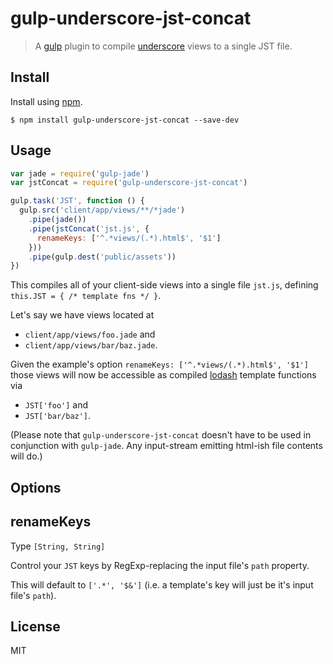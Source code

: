 # gulp-underscore-jst-concat
> A [gulp](http://gulpjs.com/) plugin to compile
[underscore](http://underscorejs.org/#template) views to a single JST file.


## Install
Install using [npm](https://npmjs.org/package/gulp-underscore-jst-concat).

    $ npm install gulp-underscore-jst-concat --save-dev


## Usage
```javascript
var jade = require('gulp-jade')
var jstConcat = require('gulp-underscore-jst-concat')

gulp.task('JST', function () {
  gulp.src('client/app/views/**/*jade')
    .pipe(jade())
    .pipe(jstConcat('jst.js', {
      renameKeys: ['^.*views/(.*).html$', '$1']
    }))
    .pipe(gulp.dest('public/assets'))
})
```
This compiles all of your client-side views into a single file `jst.js`,
defining `this.JST = { /* template fns */ }`.

Let's say we have views located at
- `client/app/views/foo.jade` and
- `client/app/views/bar/baz.jade`.

Given the example's option `renameKeys: ['^.*views/(.*).html$', '$1']` those views
will now be accessible as compiled [lodash](http://lodash.com/docs#template) template functions via
- `JST['foo']` and
- `JST['bar/baz']`.

(Please note that `gulp-underscore-jst-concat` doesn't have to be used in conjunction with `gulp-jade`. Any input-stream emitting html-ish file contents will do.)


## Options

renameKeys
----------
Type `[String, String]`

Control your `JST` keys by RegExp-replacing the input file's `path` property.

This will default to `['.*', '$&']` (i.e. a template's key will just be it's input file's `path`).


## License
MIT
